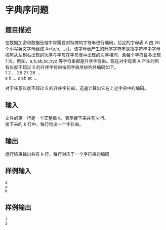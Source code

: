 # 字典序问题
## 题目描述
在数据加密和数据压缩中常需要对特殊的字符串进行编码。给定的字母表 A 由 26 个小写英文字母组成 A={a,b,…,z}。该字母表产生的升序字符串是指字符串中字母按照从左到右出现的次序与字母在字母表中出现的次序相同，且每个字符最多出现 1 次。例如，a,b,ab,bc,xyz 等字符串都是升序字符串。现在对字母表 A 产生的所有长度不超过 6 的升序字符串按照字典序排列并编码如下。    
1	2	…	26	27	28	…    
a	b	…	z	ab	ac	…    

对于任意长度不超过 6 的升序字符串，迅速计算出它在上述字典中的编码。

## 输入
文件的第一行是一个正整数 k，表示接下来共有 k 行。    
接下来的 k 行中，每行给出一个字符串。     

## 输出
运行结束输出共有 k 行，每行对应于一个字符串的编码     

## 样例输入
```text
2
a
b
```

## 样例输出
```text
1
2
```